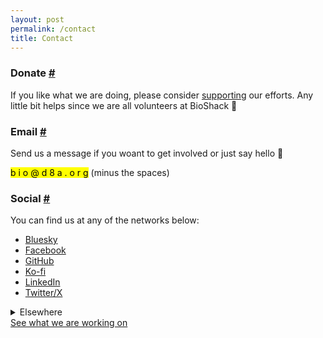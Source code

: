 ```yaml
---
layout: post
permalink: /contact
title: Contact
---
```

<h3 id="donate">Donate <a class="anchor" href="#donate">#</a></h3>

If you like what we are doing, please consider <a href="https://ko-fi.com/bioshack" target="_blank">supporting</a> our efforts. Any little bit helps since we are all volunteers at BioShack 🙂

<script type='text/javascript' src='https://storage.ko-fi.com/cdn/widget/Widget_2.js'></script><script type='text/javascript'>kofiwidget2.init('Support Us on Ko-fi', '#008FDB', 'Z8Z2CP38V');kofiwidget2.draw();</script>

<h3 id="email">Email <a class="anchor" href="#email">#</a></h3>

Send us a message if you woant to get involved or just say hello 👋

<mark>b i o @ d 8 a . o r g</mark> (minus the spaces)

<h3 id="social">Social <a class="anchor" href="#social">#</a></h3>

You can find us at any of the networks below:

- <a href="https://bsky.app/profile/bioshack.bsky.social" target="_blank">Bluesky</a>
- <a href="https://www.facebook.com/bioshack" target="_blank">Facebook</a>
- <a href="https://github.com/bioshack" target="_blank">GitHub</a>
- <a href="https://ko-fi.com/bioshack" target="_blank">Ko-fi</a>
- <a href="https://www.linkedin.com/company/bioshack" target="_blank">LinkedIn</a>
- <a href="https://twitter.com/bioshack" target="_blank">Twitter/X</a>

<details>
<summary>Elsewhere</summary>
<a href="https://campground.bonfire.cafe/@bio" target="_blank">Bonfire</a> | <a href="https://codeberg.org/bio" target="_blank">Codeberg</a> | <a href="https://blogs.fediscience.org/bio" target="_blank">FediScience</a> | <a href="https://fe.disroot.org/@bio" target="_blank">FEDisroot</a> | <a href="https://micro.blog/bio" target="_blank">Micro.blog</a> | <a href="https://opencollective.com/bio" target="_blank">Open Collective</a>
</details>

<nav><a href="{{ site.baseurl }}/posts">See what we are working on</a></nav>